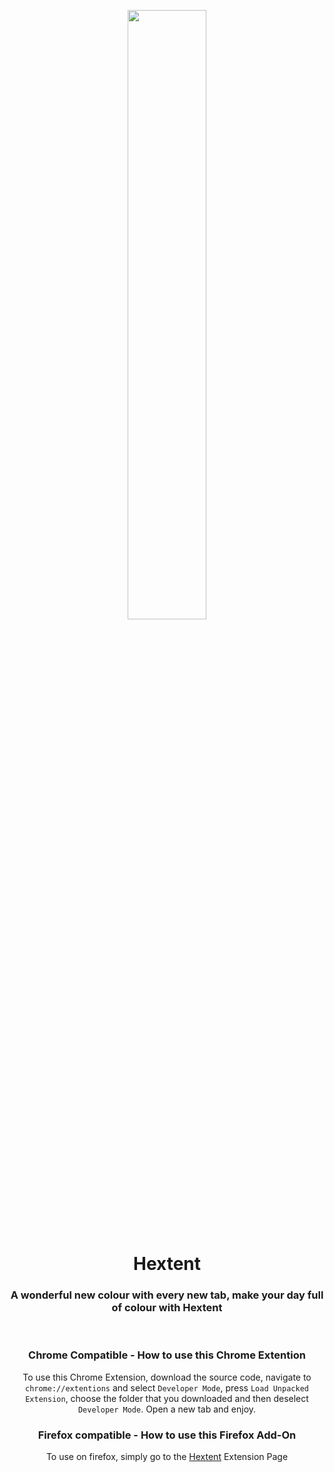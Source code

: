 <p align="center">
<img src="https://raw.githubusercontent.com/SimpleBinary/Extent-Chrome/master/Hextent.png" width="50%" height="width">
</p>
<h1 align="center"><strong>Hextent</strong></h1>
<h3 align="center">A wonderful new colour with every new tab, make your day full of colour with <strong>Hextent</strong></h3>
<br>
<h3 align="center">Chrome Compatible - How to use this Chrome Extention</h4>
<p align="center">To use this Chrome Extension, download the source code, navigate to <code>chrome://extentions</code> and select <code>Developer Mode</code>, press <code>Load Unpacked Extension</code>, choose the folder that you downloaded and then deselect <code>Developer Mode</code>. Open a new tab and enjoy.</p>
<h3 align="center">Firefox compatible - How to use this Firefox Add-On</h4>
<p align="center">To use on firefox, simply go to the <a href="https://addons.mozilla.org/en-US/firefox/addon/hextent/" target="_blank">Hextent</a> Extension Page</p>
